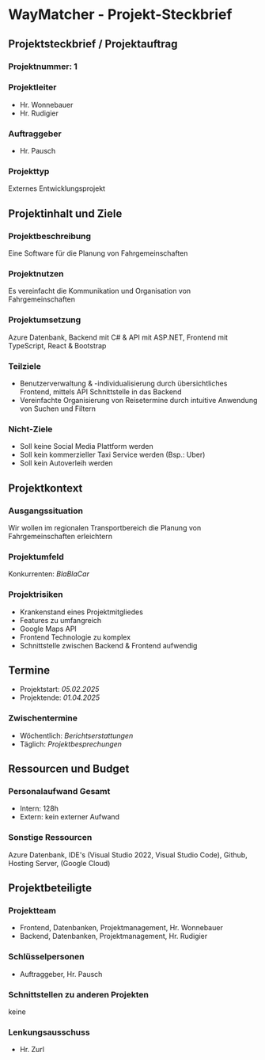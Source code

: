 # WayMatcher - Projekt-Steckbrief

## Projektsteckbrief / Projektauftrag

### Projektnummer: **1**

### Projektleiter

- Hr. Wonnebauer
- Hr. Rudigier

### Auftraggeber

- Hr. Pausch

### Projekttyp

Externes Entwicklungsprojekt

## Projektinhalt und Ziele

### Projektbeschreibung

Eine Software für die Planung von Fahrgemeinschaften

### Projektnutzen

Es vereinfacht die Kommunikation und Organisation von Fahrgemeinschaften

### Projektumsetzung

Azure Datenbank, Backend mit C# & API mit ASP.NET, Frontend mit TypeScript, React & Bootstrap

### Teilziele

- Benutzerverwaltung & -individualisierung durch übersichtliches Frontend, mittels API Schnittstelle in das Backend
- Vereinfachte Organisierung von Reisetermine durch intuitive Anwendung von Suchen und Filtern

### Nicht-Ziele

- Soll keine Social Media Plattform werden
- Soll kein kommerzieller Taxi Service werden (Bsp.: Uber)
- Soll kein Autoverleih werden

## Projektkontext

### Ausgangssituation

Wir wollen im regionalen Transportbereich die Planung von Fahrgemeinschaften erleichtern

### Projektumfeld

Konkurrenten: *BlaBlaCar*

### Projektrisiken

- Krankenstand eines Projektmitgliedes
- Features zu umfangreich
- Google Maps API
- Frontend Technologie zu komplex
- Schnittstelle zwischen Backend & Frontend aufwendig

## Termine

- Projektstart: *05.02.2025*
- Projektende: *01.04.2025*

### Zwischentermine

- Wöchentlich: *Berichtserstattungen*
- Täglich: *Projektbesprechungen*

## Ressourcen und Budget

### Personalaufwand	Gesamt

- Intern: 128h
- Extern: kein externer Aufwand

### Sonstige Ressourcen

Azure Datenbank, IDE's (Visual Studio 2022, Visual Studio Code), Github, Hosting Server, (Google Cloud)

## Projektbeteiligte

### Projektteam

- Frontend, Datenbanken, Projektmanagement, Hr. Wonnebauer
- Backend, Datenbanken, Projektmanagement, Hr. Rudigier

### Schlüsselpersonen

- Auftraggeber, Hr. Pausch

### Schnittstellen zu anderen Projekten

keine

### Lenkungsausschuss

- Hr. Zurl
